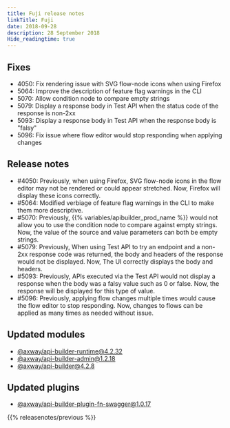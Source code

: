 ```yaml
---
title: Fuji release notes
linkTitle: Fuji
date: 2018-09-28
description: 28 September 2018
Hide_readingtime: true
---
```

## Fixes

* 4050: Fix rendering issue with SVG flow-node icons when using Firefox
* 5064: Improve the description of feature flag warnings in the CLI
* 5070: Allow condition node to compare empty strings
* 5079: Display a response body in Test API when the status code of the response is non-2xx
* 5093: Display a response body in Test API when the response body is "falsy"
* 5096: Fix issue where flow editor would stop responding when applying changes

## Release notes

* #4050: Previously, when using Firefox, SVG flow-node icons in the flow editor may not be rendered or could appear stretched. Now, Firefox will display these icons correctly.
* #5064: Modified verbiage of feature flag warnings in the CLI to make them more descriptive.
* #5070: Previously, {{% variables/apibuilder_prod_name %}} would not allow you to use the condition node to compare against empty strings. Now, the value of the source and value parameters can both be empty strings.
* #5079: Previously, When using Test API to try an endpoint and a non-2xx response code was returned, the body and headers of the response would not be displayed. Now, The UI correctly displays the body and headers.
* #5093: Previously, APIs executed via the Test API would not display a response when the body was a falsy value such as 0 or false. Now, the response will be displayed for this type of value.
* #5096: Previously, applying flow changes multiple times would cause the flow editor to stop responding. Now, changes to flows can be applied as many times as needed without issue.

## Updated modules

* [@axway/api-builder-runtime@4.2.32](https://www.npmjs.com/package/@axway/api-builder-runtime/v/4.2.32)
* [@axway/api-builder-admin@1.2.18](https://www.npmjs.com/package/@axway/api-builder-admin/v/1.2.18)
* [@axway/api-builder@4.2.8](https://www.npmjs.com/package/@axway/api-builder/v/4.2.8)

## Updated plugins

* [@axway/api-builder-plugin-fn-swagger@1.0.17](https://www.npmjs.com/package/@axway/api-builder-plugin-fn-swagger/v/1.0.17)


{{% releasenotes/previous %}}
